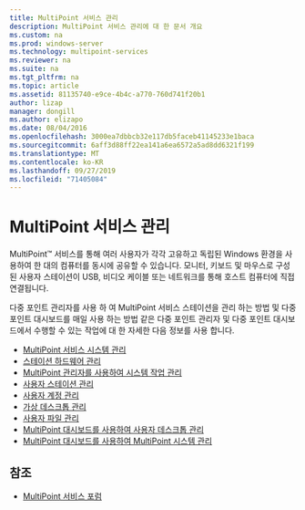 ```yaml
---
title: MultiPoint 서비스 관리
description: MultiPoint 서비스 관리에 대 한 문서 개요
ms.custom: na
ms.prod: windows-server
ms.technology: multipoint-services
ms.reviewer: na
ms.suite: na
ms.tgt_pltfrm: na
ms.topic: article
ms.assetid: 81135740-e9ce-4b4c-a770-760d741f20b1
author: lizap
manager: dongill
ms.author: elizapo
ms.date: 08/04/2016
ms.openlocfilehash: 3000ea7dbbcb32e117db5faceb41145233e1baca
ms.sourcegitcommit: 6aff3d88ff22ea141a6ea6572a5ad8dd6321f199
ms.translationtype: MT
ms.contentlocale: ko-KR
ms.lasthandoff: 09/27/2019
ms.locfileid: "71405084"
---
```

# <a name="managing-multipoint-services"></a>MultiPoint 서비스 관리
MultiPoint™ 서비스를 통해 여러 사용자가 각각 고유하고 독립된 Windows 환경을 사용하여 한 대의 컴퓨터를 동시에 공유할 수 있습니다. 모니터, 키보드 및 마우스로 구성된 사용자 스테이션이 USB, 비디오 케이블 또는 네트워크를 통해 호스트 컴퓨터에 직접 연결됩니다.  
  
다중 포인트 관리자를 사용 하 여 MultiPoint 서비스 스테이션을 관리 하는 방법 및 다중 포인트 대시보드를 매일 사용 하는 방법 같은 다중 포인트 관리자 및 다중 포인트 대시보드에서 수행할 수 있는 작업에 대 한 자세한 다음 정보를 사용 합니다.  
  
  
-   [MultiPoint 서비스 시스템 관리](Managing-Your-MultiPoint-Services-System.md)  
-   [스테이션 하드웨어 관리](Manage-Station-Hardware.md)  
-   [MultiPoint 관리자를 사용하여 시스템 작업 관리](Manage-System-Tasks-Using-MultiPoint-Manager.md)  
-   [사용자 스테이션 관리](Manage-User-Stations.md)  
-   [사용자 계정 관리](Manage-User-Accounts.md)  
-   [가상 데스크톱 관리](Manage-Virtual-Desktops.md)  
-   [사용자 파일 관리](Manage-User-Files.md)  
-   [MultiPoint 대시보드를 사용하여 사용자 데스크톱 관리](Manage-User-Desktops-Using-MultiPoint-Dashboard.md)  
-   [MultiPoint 대시보드를 사용하여 MultiPoint 시스템 관리](Manage-MultiPoint-Systems-Using-MultiPoint-Dashboard.md)  
  
## <a name="see-also"></a>참조  
  
-   [MultiPoint 서비스 포럼](https://social.technet.microsoft.com/Forums/windowsserver/home?forum=windowsmultipointserver&filter=alltypes&sort=lastpostdesc)  